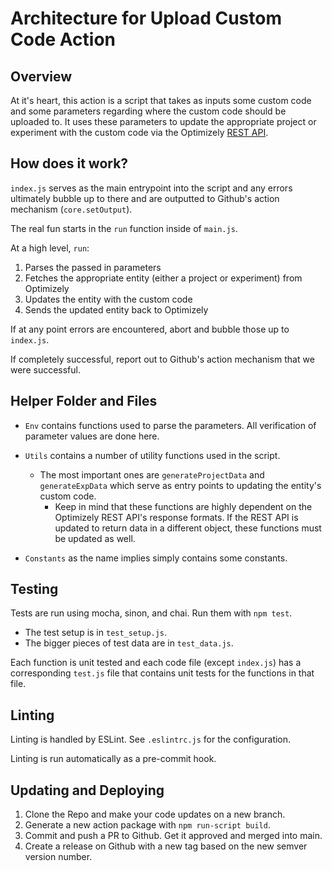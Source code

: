 # Architecture for Upload Custom Code Action

## Overview
At it's heart, this action is a script that takes as inputs some
custom code and some parameters regarding where the custom code
should be uploaded to. It uses these parameters to update the
appropriate project or experiment with the custom code via the
Optimizely [REST API](https://docs.developers.optimizely.com/web/docs/rest-api-introduction).

## How does it work?
`index.js` serves as the main entrypoint into the script and any
errors ultimately bubble up to there and are outputted to Github's
action mechanism (`core.setOutput`).

The real fun starts in the `run` function inside of `main.js`.

At a high level, `run`:
1. Parses the passed in parameters
2. Fetches the appropriate entity (either a project or experiment) from Optimizely
3. Updates the entity with the custom code
4. Sends the updated entity back to Optimizely

If at any point errors are encountered, abort and bubble those up to `index.js`.

If completely successful, report out to Github's action mechanism 
that we were successful.

## Helper Folder and Files
* `Env` contains functions used to parse the parameters. All
verification of parameter values are done here.

* `Utils` contains a number of utility functions used in the script.
  * The most important ones are `generateProjectData` and `generateExpData`
  which serve as entry points to updating the entity's custom code.
    * Keep in mind that these functions are highly dependent on the
    Optimizely REST API's response formats. If the REST API is updated
    to return data in a different object, these functions must be
    updated as well.
    
* `Constants` as the name implies simply contains some constants.

## Testing
Tests are run using mocha, sinon, and chai. Run them with `npm test`.
* The test setup is in `test_setup.js`.
* The bigger pieces of test data are in `test_data.js`.

Each function is unit tested and each code file (except `index.js`)
has a corresponding `test.js` file that contains unit tests for the 
functions in that file.

## Linting
Linting is handled by ESLint. See `.eslintrc.js` for the configuration.

Linting is run automatically as a pre-commit hook.

## Updating and Deploying
1. Clone the Repo and make your code updates on a new branch.
2. Generate a new action package with `npm run-script build`.
3. Commit and push a PR to Github. Get it approved and merged
into main. 
4. Create a release on Github with a new tag based on the new
semver version number.
  